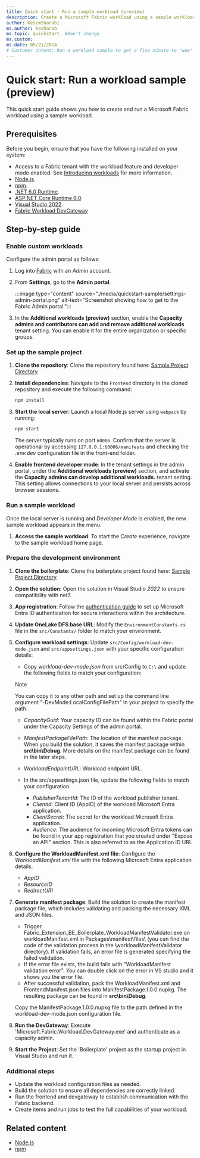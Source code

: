 ```yaml
---
title: Quick start - Run a sample workload (preview)
description: Create a Microsoft Fabric workload using a sample workload and the instructions in this quickstart tutorial.
author: KesemSharabi
ms.author: kesharab
ms.topic: quickstart  #Don't change
ms.custom:
ms.date: 05/21/2024
# Customer intent: Run a workload sample to get a five minute to 'wow' experience.
---
```


# Quick start: Run a workload sample (preview)

This quick start guide shows you how to create and run a Microsoft Fabric workload using a sample workload.

## Prerequisites

Before you begin, ensure that you have the following installed on your system:

* Access to a Fabric tenant with the workload feature and developer mode enabled. See [Introducing workloads](./workload-environment.md) for more information.
* [Node.js](https://nodejs.org).
* [npm](https://www.npmjs.com/).
* [.NET 6.0 Runtime](https://dotnet.microsoft.com/en-us/download/dotnet/thank-you/runtime-6.0.31-windows-x64-installer?cid=getdotnetcore).
* [ASP.NET Core Runtime 6.0](https://dotnet.microsoft.com/en-us/download/dotnet/thank-you/runtime-aspnetcore-6.0.31-windows-x64-installer?cid=getdotnetcore).
* [Visual Studio 2022](https://visualstudio.microsoft.com/vs/).
* [Fabric Workload DevGateway](https://go.microsoft.com/fwlink/?linkid=2272516)

## Step-by-step guide

### Enable custom workloads

Configure the admin portal as follows:

1. Log into [Fabric](https://app.fabric.microsoft.com/signin) with an *Admin* account.

1. From **Settings**, go to the **Admin portal**.

   :::image type="content" source="./media/quickstart-sample/settings-admin-portal.png" alt-text="Screenshot showing how to get to the Fabric Admin portal.":::

1. In the **Additional workloads (preview)** section, enable the **Capacity admins and contributors can add and remove additional workloads** tenant setting. You can enable it for the entire organization or specific groups.

### Set up the sample project

1. **Clone the repository**: Clone the repository found here: [Sample Project Directory](https://go.microsoft.com/fwlink/?linkid=2272254)

1. **Install dependencies**: Navigate to the `Frontend` directory in the cloned repository and execute the following command:

   ```typescript
   npm install
   ```

1. **Start the local server**: Launch a local Node.js server using `webpack` by running:

   ```typescript
   npm start
   ```

   The server typically runs on port `60006`. Confirm that the server is operational by accessing `127.0.0.1:60006/manifests` and checking the *.env.dev* configuration file in the front-end folder.

1. **Enable frontend developer mode**: In the tenant settings in the admin portal, under the **Additional workloads (preview)** section, and activate the **Capacity admins can develop additional workloads.** tenant setting. This setting allows connections to your local server and persists across browser sessions.

### Run a sample workload

Once the local server is running and *Developer Mode* is enabled, the new sample workload appears in the menu.

1. **Access the sample workload**:  To start the *Create* experience, navigate to the sample workload home page.

### Prepare the development environment

1. **Clone the boilerplate**: Clone the boilerplate project found here: [Sample Project Directory](https://go.microsoft.com/fwlink/?linkid=2272254)

1. **Open the solution**: Open the solution in Visual Studio *2022* to ensure compatibility with net7.

1. **App registration**: Follow the [authentication guide](./authentication-tutorial.md) to set up Microsoft Entra ID authentication for secure interactions within the architecture.

1. **Update OneLake DFS base URL**: Modify the `EnvironmentConstants.cs` file in the `src/Constants/` folder to match your environment.

1. **Configure workload settings**: Update `src/Config/workload-dev-mode.json` and `src/appsettings.json` with your specific configuration details:

    * Copy *workload-dev-mode.json* from src/Config to `C:\` and update the following fields to match your configuration:

    >[!NOTE]
    >You can copy it to any other path and set up the command line argument "-DevMode:LocalConfigFilePath" in your project to specify the path.

      * *CapacityGuid*: Your capacity ID can be found within the Fabric portal under the Capacity Settings of the admin portal.
      * *ManifestPackageFilePath*: The location of the manifest package. When you build the solution, it saves the manifest package within **src\bin\Debug**. More details on the manifest package can be found in the later steps.
      * *WorkloadEndpointURL*: Workload endpoint URL.

   * In the src/appsettings.json file, update the following fields to match your configuration:

      * *PublisherTenantId*: The ID of the workload publisher tenant.
      * *ClientId*: Client ID (AppID) of the workload Microsoft Entra application.
      * *ClientSecret*: The secret for the workload Microsoft Entra application.
      * *Audience*: The audience for incoming Microsoft Entra tokens can be found in your app registration that you created under "Expose an API" section. This is also referred to as the Application ID URI.
 
1. **Configure the WorkloadManifest.xml file**: Configure the *WorkloadManifest.xml* file with the following Microsoft Entra application details:

   * *AppID*
   * *ResourceID*
   * *RedirectURI*

1. **Generate manifest package**: Build the solution to create the manifest package file, which includes validating and packing the necessary XML and JSON files.

   * Trigger Fabric_Extension_BE_Boilerplate_WorkloadManifestValidator.exe on workloadManifest.xml in Packages\manifest\files\ (you can find the code of the validation process in the \workloadManifestValidator directory). If validation fails, an error file is generated specifying the failed validation.
   * If the error file exists, the build fails with "WorkloadManifest validation error". You can double click on the error in VS studio and it shows you the error file.
   * After successful validation, pack the WorkloadManifest.xml and FrontendManifest.json files into ManifestPackage.1.0.0.nupkg. The resulting package can be found in **src\bin\Debug**.

   Copy the ManifestPackage.1.0.0.nupkg file to the path defined in the workload-dev-mode.json configuration file.

1. **Run the DevGateway**: Execute 'Microsoft.Fabric.Workload.DevGateway.exe' and authenticate as a capacity admin.

1. **Start the Project**: Set the 'Boilerplate' project as the startup project in Visual Studio and run it.

### Additional steps

* Update the workload configuration files as needed.
* Build the solution to ensure all dependencies are correctly linked.
* Run the frontend and devgateway to establish communication with the Fabric backend.
* Create items and run jobs to test the full capabilities of your workload.

## Related content

* [Node.js](https://nodejs.org)
* [npm](https://www.npmjs.com/)
